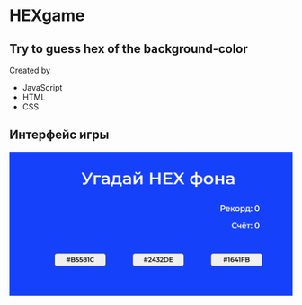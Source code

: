 # HEXgame
## Try to guess hex of the background-color
Created by
<ul>
  <li>JavaScript</li>
  <li>HTML</li>
  <li>CSS</li>
</ul>

## Интерфейс игры
![Image alt](https://github.com/Shinimah/HEXgame/blob/master/HEXgame.png)
